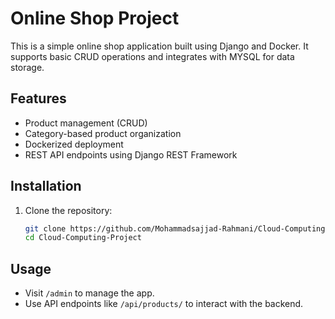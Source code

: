 # Online Shop Project

This is a simple online shop application built using Django and Docker. It supports basic CRUD operations and integrates with MYSQL for data storage.

## Features

- Product management (CRUD)
- Category-based product organization
- Dockerized deployment
- REST API endpoints using Django REST Framework

## Installation

1. Clone the repository:
   ```bash
   git clone https://github.com/Mohammadsajjad-Rahmani/Cloud-Computing-Project.git
   cd Cloud-Computing-Project

## Usage

- Visit `/admin` to manage the app.
- Use API endpoints like `/api/products/` to interact with the backend.

